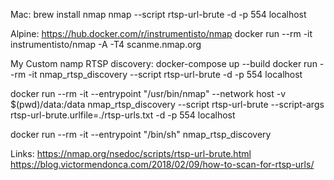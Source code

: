 Mac:
brew install nmap
nmap --script rtsp-url-brute -d -p 554 localhost

Alpine:
https://hub.docker.com/r/instrumentisto/nmap
docker run --rm -it instrumentisto/nmap -A -T4 scanme.nmap.org

My Custom namp RTSP discovery:
docker-compose up --build
docker run --rm -it nmap_rtsp_discovery --script rtsp-url-brute -d -p 554 localhost

docker run --rm -it --entrypoint "/usr/bin/nmap" --network host -v $(pwd)/data:/data nmap_rtsp_discovery --script rtsp-url-brute --script-args rtsp-url-brute.urlfile=./rtsp-urls.txt -d -p 554 localhost

docker run --rm -it --entrypoint "/bin/sh" nmap_rtsp_discovery


Links:
https://nmap.org/nsedoc/scripts/rtsp-url-brute.html
https://blog.victormendonca.com/2018/02/09/how-to-scan-for-rtsp-urls/
